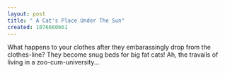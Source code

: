 ```yaml
--- 
layout: post
title: " A Cat's Place Under The Sun"
created: 1076660661
---
```

What happens to your clothes after they embarassingly drop from the clothes-line? They become snug beds for big fat cats! Ah, the travails of living in a zoo-cum-university...
